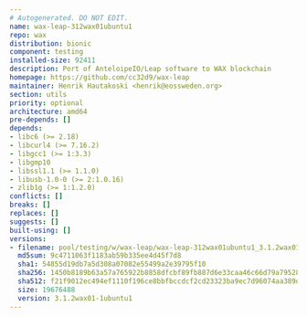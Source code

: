 ```yaml
---
# Autogenerated. DO NOT EDIT.
name: wax-leap-312wax01ubuntu1
repo: wax
distribution: bionic
component: testing
installed-size: 92411
description: Port of AnteloipeIO/Leap software to WAX blockchain
homepage: https://github.com/cc32d9/wax-leap
maintainer: Henrik Hautakoski <henrik@eossweden.org>
section: utils
priority: optional
architecture: amd64
pre-depends: []
depends:
- libc6 (>= 2.18)
- libcurl4 (>= 7.16.2)
- libgcc1 (>= 1:3.3)
- libgmp10
- libssl1.1 (>= 1.1.0)
- libusb-1.0-0 (>= 2:1.0.16)
- zlib1g (>= 1:1.2.0)
conflicts: []
breaks: []
replaces: []
suggests: []
built-using: []
versions:
- filename: pool/testing/w/wax-leap/wax-leap-312wax01ubuntu1_3.1.2wax01-1ubuntu1_amd64.deb
  md5sum: 9c4711063f1183ab59b335ee4d45f7d8
  sha1: 54855d19db7a5d308a07082e55499a2e39795f10
  sha256: 1450b8189b63a57a765922b8858dfcbf89fb887d6e33caa46c66d79a795285ad
  sha512: f21f9012ec494ef1110f196ce8bbfbccdcf2cd23323ba9ec7d96074aa389df9fc53ee27da45a87c16335c32394fbf4d17314c5064fc3da94b26aa545b0425126
  size: 19676488
  version: 3.1.2wax01-1ubuntu1
---
```

